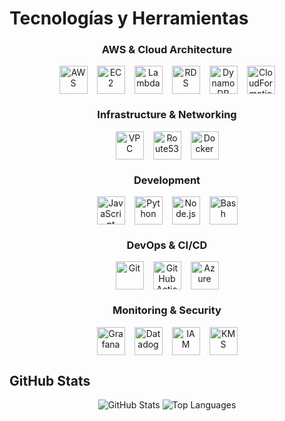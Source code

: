 # Tecnologías y Herramientas

<div align="center">
  <h3>AWS & Cloud Architecture</h3>
  <div style="display: flex; justify-content: center; gap: 15px; margin-bottom: 20px;">
    <img src="https://cdn.svgporn.com/logos/aws.svg" width="45" height="45" alt="AWS" title="Amazon Web Services"/>
    <img src="https://cdn.svgporn.com/logos/aws-ec2.svg" width="45" height="45" alt="EC2" title="Amazon EC2"/>
    <img src="https://cdn.svgporn.com/logos/aws-lambda.svg" width="45" height="45" alt="Lambda" title="AWS Lambda"/>
    <img src="https://cdn.svgporn.com/logos/aws-rds.svg" width="45" height="45" alt="RDS" title="Amazon RDS"/>
    <img src="https://cdn.svgporn.com/logos/aws-dynamodb.svg" width="45" height="45" alt="DynamoDB" title="Amazon DynamoDB"/>
    <img src="https://cdn.svgporn.com/logos/aws-cloudformation.svg" width="45" height="45" alt="CloudFormation" title="AWS CloudFormation"/>
  </div>

  <h3>Infrastructure & Networking</h3>
  <div style="display: flex; justify-content: center; gap: 15px; margin-bottom: 20px;">
    <img src="https://cdn.svgporn.com/logos/aws-vpc.svg" width="45" height="45" alt="VPC" title="Amazon VPC"/>
    <img src="https://cdn.svgporn.com/logos/aws-route53.svg" width="45" height="45" alt="Route53" title="Amazon Route 53"/>
    <img src="https://cdn.jsdelivr.net/gh/devicons/devicon/icons/docker/docker-original.svg" width="45" height="45" alt="Docker" title="Docker"/>
  </div>

  <h3>Development</h3>
  <div style="display: flex; justify-content: center; gap: 15px; margin-bottom: 20px;">
    <img src="https://cdn.jsdelivr.net/gh/devicons/devicon/icons/javascript/javascript-original.svg" width="45" height="45" alt="JavaScript" title="JavaScript"/>
    <img src="https://cdn.jsdelivr.net/gh/devicons/devicon/icons/python/python-original.svg" width="45" height="45" alt="Python" title="Python"/>
    <img src="https://cdn.jsdelivr.net/gh/devicons/devicon/icons/nodejs/nodejs-original.svg" width="45" height="45" alt="Node.js" title="Node.js"/>
    <img src="https://cdn.jsdelivr.net/gh/devicons/devicon/icons/bash/bash-original.svg" width="45" height="45" alt="Bash" title="Bash Scripting"/>
  </div>

  <h3>DevOps & CI/CD</h3>
  <div style="display: flex; justify-content: center; gap: 15px; margin-bottom: 20px;">
    <img src="https://cdn.jsdelivr.net/gh/devicons/devicon/icons/git/git-original.svg" width="45" height="45" alt="Git" title="Git"/>
    <img src="https://cdn.svgporn.com/logos/github-actions.svg" width="45" height="45" alt="GitHub Actions" title="GitHub Actions"/>
    <img src="https://cdn.jsdelivr.net/gh/devicons/devicon/icons/azure/azure-original.svg" width="45" height="45" alt="Azure" title="Azure DevOps"/>
  </div>

  <h3>Monitoring & Security</h3>
  <div style="display: flex; justify-content: center; gap: 15px; margin-bottom: 20px;">
    <img src="https://cdn.svgporn.com/logos/grafana.svg" width="45" height="45" alt="Grafana" title="Grafana"/>
    <img src="https://cdn.svgporn.com/logos/datadog.svg" width="45" height="45" alt="Datadog" title="Datadog"/>
    <img src="https://cdn.svgporn.com/logos/aws-iam.svg" width="45" height="45" alt="IAM" title="AWS IAM"/>
    <img src="https://cdn.svgporn.com/logos/aws-kms.svg" width="45" height="45" alt="KMS" title="AWS KMS"/>
  </div>
</div>

## GitHub Stats

<div align="center">
  <img src="https://github-readme-stats.vercel.app/api?username=t0maser&show_icons=true&theme=dark&hide_title=true&hide_border=true" alt="GitHub Stats" />
  <img src="https://github-readme-stats.vercel.app/api/top-langs/?username=t0maser&layout=compact&theme=dark&hide_border=true" alt="Top Languages" />
</div>

